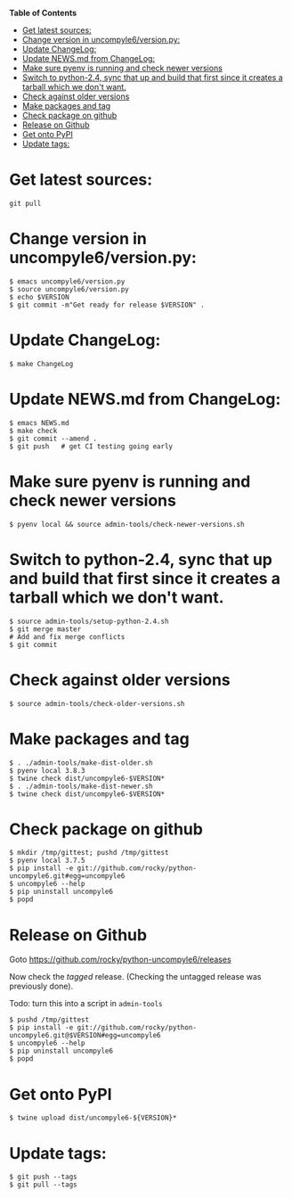 <!-- markdown-toc start - Don't edit this section. Run M-x markdown-toc-refresh-toc -->
**Table of Contents**

- [Get latest sources:](#get-latest-sources)
- [Change version in uncompyle6/version.py:](#change-version-in-uncompyle6versionpy)
- [Update ChangeLog:](#update-changelog)
- [Update NEWS.md from ChangeLog:](#update-newsmd-from-changelog)
- [Make sure pyenv is running and check newer versions](#make-sure-pyenv-is-running-and-check-newer-versions)
- [Switch to python-2.4, sync that up and build that first since it creates a tarball which we don't want.](#switch-to-python-24-sync-that-up-and-build-that-first-since-it-creates-a-tarball-which-we-dont-want)
- [Check against older versions](#check-against-older-versions)
- [Make packages and tag](#make-packages-and-tag)
- [Check package on github](#check-package-on-github)
- [Release on Github](#release-on-github)
- [Get onto PyPI](#get-onto-pypi)
- [Update tags:](#update-tags)

<!-- markdown-toc end -->
# Get latest sources:

    git pull

# Change version in uncompyle6/version.py:

    $ emacs uncompyle6/version.py
    $ source uncompyle6/version.py
    $ echo $VERSION
    $ git commit -m"Get ready for release $VERSION" .

# Update ChangeLog:

    $ make ChangeLog

#  Update NEWS.md from ChangeLog:

    $ emacs NEWS.md
    $ make check
    $ git commit --amend .
    $ git push   # get CI testing going early

# Make sure pyenv is running and check newer versions

    $ pyenv local && source admin-tools/check-newer-versions.sh

# Switch to python-2.4, sync that up and build that first since it creates a tarball which we don't want.

    $ source admin-tools/setup-python-2.4.sh
    $ git merge master
	# Add and fix merge conflicts
	$ git commit

# Check against older versions

    $ source admin-tools/check-older-versions.sh

# Make packages and tag

    $ . ./admin-tools/make-dist-older.sh
	$ pyenv local 3.8.3
	$ twine check dist/uncompyle6-$VERSION*
    $ . ./admin-tools/make-dist-newer.sh
	$ twine check dist/uncompyle6-$VERSION*

# Check package on github

	$ mkdir /tmp/gittest; pushd /tmp/gittest
	$ pyenv local 3.7.5
	$ pip install -e git://github.com/rocky/python-uncompyle6.git#egg=uncompyle6
	$ uncompyle6 --help
	$ pip uninstall uncompyle6
	$ popd

# Release on Github

Goto https://github.com/rocky/python-uncompyle6/releases

Now check the *tagged* release. (Checking the untagged release was previously done).

Todo: turn this into a script in `admin-tools`

	$ pushd /tmp/gittest
	$ pip install -e git://github.com/rocky/python-uncompyle6.git@$VERSION#egg=uncompyle6
	$ uncompyle6 --help
	$ pip uninstall uncompyle6
	$ popd


# Get onto PyPI

    $ twine upload dist/uncompyle6-${VERSION}*


# Update tags:

    $ git push --tags
    $ git pull --tags

